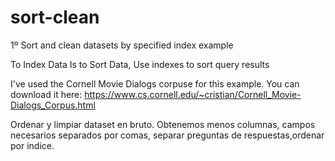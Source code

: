 # sort-clean
1º Sort and clean datasets by specified index example

To Index Data Is to Sort Data, Use indexes to sort query results

I've used the Cornell Movie Dialogs corpuse for this example. You can download it here: https://www.cs.cornell.edu/~cristian/Cornell_Movie-Dialogs_Corpus.html


Ordenar y limpiar dataset en bruto.
Obtenemos menos columnas, campos necesarios separados por comas, separar preguntas de respuestas,ordenar por indice.
